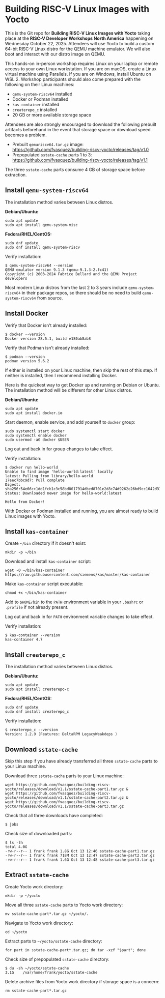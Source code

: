 # Building RISC-V Linux Images with Yocto

This is the Git repo for **Building RISC-V Linux Images with Yocto** taking place at the **RISC-V Developer Workshops North America** happening on Wednesday October 22, 2025. Attendees will use Yocto to build a custom 64-bit RISC-V Linux distro for the QEMU machine emulator. We will also boot and interact with our distro image on QEMU.

This hands-on in-person workshop requires Linux on your laptop or remote access to your own Linux workstation. If you are on macOS, create a Linux virtual machine using Parallels. If you are on Windows, install Ubuntu on WSL 2. Workshop participants should also come prepared with the following on their Linux machines:

- `qemu-system-riscv64` installed
- Docker or Podman installed
- `kas-container` installed
- `createrepo_c` installed
- 20 GB or more available storage space

Attendees are also strongly encouraged to download the following prebuilt artifacts beforehand in the event that storage space or download speed becomes a problem.

- Prebuilt `qemuriscv64.tar.gz` image: https://github.com/fvasquez/building-riscv-yocto/releases/tag/v1.0
- Prepopulated `sstate-cache` parts 1 to 3: https://github.com/fvasquez/building-riscv-yocto/releases/tag/v1.1

The three `sstate-cache` parts consume 4 GB of storage space before extraction.

## Install `qemu-system-riscv64`

The installation method varies between Linux distros.

**Debian/Ubuntu:**
```
sudo apt update
sudo apt install qemu-system-misc
```

**Fedora/RHEL/CentOS:**
```
sudo dnf update
sudo dnf install qemu-system-riscv
```

Verify installation:
```
$ qemu-system-riscv64 --version
QEMU emulator version 9.1.3 (qemu-9.1.3-2.fc41)
Copyright (c) 2003-2024 Fabrice Bellard and the QEMU Project developers
```

Most modern Linux distros from the last 2 to 3 years include `qemu-system-riscv64` in their package repos, so there should be no need to build `qemu-system-riscv64` from source.

## Install Docker

Verify that Docker isn't already installed:
```
$ docker --version
Docker version 28.5.1, build e180ab8ab8
```

Verify that Podman isn't already installed:
```
$ podman --version
podman version 5.6.2
```

If either is installed on your Linux machine, then skip the rest of this step. If neither is installed, then I recommend installing Docker.

Here is the quickest way to get Docker up and running on Debian or Ubuntu. The installation method will be different for other Linux distros.

**Debian/Ubuntu:**
```
sudo apt update
sudo apt install docker.io
```

Start daemon, enable service, and add yourself to `docker` group:
```
sudo systemctl start docker
sudo systemctl enable docker
sudo usermod -aG docker $USER
```

Log out and back in for group changes to take effect.

Verify installation:
```
$ docker run hello-world
Unable to find image 'hello-world:latest' locally
latest: Pulling from library/hello-world
17eec7bbc9d7: Pull complete 
Digest: sha256:54e66cc1dd1fcb1c3c58bd8017914dbed8701e2d8c74d9262e26bd9cc1642d31
Status: Downloaded newer image for hello-world:latest

Hello from Docker!
```

With Docker or Podman installed and running, you are almost ready to build Linux images with Yocto.

## Install `kas-container`

Create `~/bin` directory if it doesn't exist:
```
mkdir -p ~/bin
```

Download and install `kas-container` script:
```
wget -O ~/bin/kas-container https://raw.githubusercontent.com/siemens/kas/master/kas-container
```

Make `kas-container` script executable:
```
chmod +x ~/bin/kas-container
```

Add to `$HOME/bin` to the `PATH` environment variable in your `.bashrc` or `.profile` if not already present.

Log out and back in for `PATH` environment variable changes to take effect.

Verify installation:
```
$ kas-container --version
kas-container 4.7
```

## Install `createrepo_c`

The installation method varies between Linux distros.

**Debian/Ubuntu:**
```
sudo apt update
sudo apt install createrepo-c
```

**Fedora/RHEL/CentOS:**
```
sudo dnf update
sudo dnf install createrepo_c
```

Verify installation:
```
$ createrepo_c --version
Version: 1.2.0 (Features: DeltaRPM LegacyWeakdeps )
```

## Download `sstate-cache`

Skip this step if you have already transferred all three `sstate-cache` parts to your Linux machine.

Download three `sstate-cache` parts to your Linux machine:
```
wget https://github.com/fvasquez/building-riscv-yocto/releases/download/v1.1/sstate-cache-part1.tar.gz &
wget https://github.com/fvasquez/building-riscv-yocto/releases/download/v1.1/sstate-cache-part2.tar.gz &
wget https://github.com/fvasquez/building-riscv-yocto/releases/download/v1.1/sstate-cache-part3.tar.gz
```

Check that all three downloads have completed:
```
$ jobs

```

Check size of downloaded parts:
```
$ ls -lh
total 4.0G
-rw-r--r-- 1 frank frank 1.8G Oct 13 12:46 sstate-cache-part1.tar.gz
-rw-r--r-- 1 frank frank 718M Oct 13 12:47 sstate-cache-part2.tar.gz
-rw-r--r-- 1 frank frank 1.6G Oct 13 12:48 sstate-cache-part3.tar.gz
```

## Extract `sstate-cache`

Create Yocto work directory:
```
mkdir -p ~/yocto
```

Move all three `sstate-cache` parts to Yocto work directory:
```
mv sstate-cache-part*.tar.gz ~/yocto/.
```

Navigate to Yocto work directory:
```
cd ~/yocto
```

Extract parts to `~/yocto/sstate-cache` directory:
```
for part in sstate-cache-part*.tar.gz; do tar -xzf "$part"; done
```

Check size of prepopulated `sstate-cache` directory:
```
$ du -sh ~/yocto/sstate-cache
3.1G	/var/home/frank/yocto/sstate-cache
```

Delete archive files from Yocto work directory if storage space is a concern:
```
rm sstate-cache-part*.tar.gz
```
